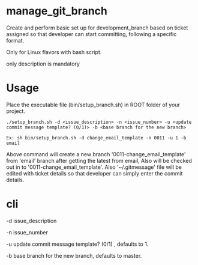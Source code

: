 # manage_git_branch
Create and perform basic set up for development_branch based on ticket assigned so that developer can start committing, following a specific format.

Only for Linux flavors with bash script.

only description is mandatory


# Usage

  Place the executable file (bin/setup_branch.sh) in ROOT folder of your project.
  
  ```
  ./setup_branch.sh -d <issue_description> -n <issue_number> -u <update commit message template? (0/1)> -b <base branch for the new branch>
  ```
  
  ```
  Ex: sh bin/setup_branch.sh -d change_email_template -n 0011 -u 1 -b email
  ```
  
  Above command will create a new branch '0011-change_email_template' from 'email' branch after getting the latest from email, Also will be checked out in to  '0011-change_email_template'. 
  Also '~/.gitmessage' file will be edited with ticket details so that developer can simply enter the commit details.
  
# cli
  -d  issue_description <mandatory>
  
  -n  issue_number
  
  -u  update commit message template? (0/1) , defaults to 1.
  
  -b  base branch for the new branch, defaults to master.
  

